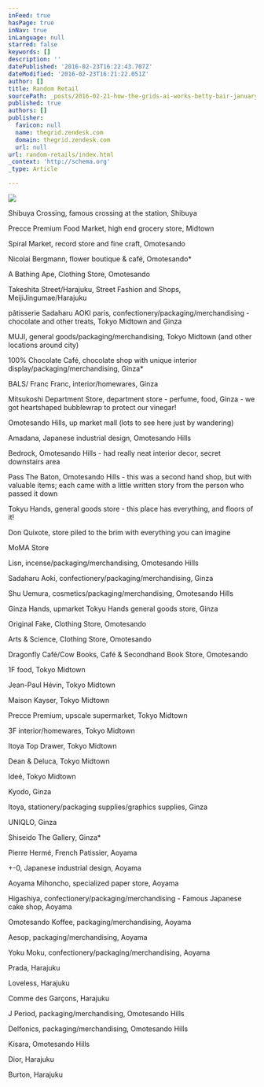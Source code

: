 ```yaml
---
inFeed: true
hasPage: true
inNav: true
inLanguage: null
starred: false
keywords: []
description: ''
datePublished: '2016-02-23T16:22:43.707Z'
dateModified: '2016-02-23T16:21:22.051Z'
author: []
title: Random Retail
sourcePath: _posts/2016-02-21-how-the-grids-ai-works-betty-bair-january-29-2016-1442.md
published: true
authors: []
publisher:
  favicon: null
  name: thegrid.zendesk.com
  domain: thegrid.zendesk.com
  url: null
url: random-retails/index.html
_context: 'http://schema.org'
_type: Article

---
```

![](https://the-grid-user-content.s3-us-west-2.amazonaws.com/8c632f54-8f93-46b2-9a40-5aca33dfffc0.jpg)

Shibuya Crossing, famous crossing at the station, Shibuya

Precce Premium Food Market, high end grocery store, Midtown

Spiral Market, record store and fine craft, Omotesando

Nicolai Bergmann, flower boutique & café, Omotesando\*

A Bathing Ape, Clothing Store, Omotesando

Takeshita Street/Harajuku, Street Fashion and Shops, MeijiJingumae/Harajuku

pâtisserie Sadaharu AOKI paris, confectionery/packaging/merchandising - chocolate and other treats, Tokyo Midtown and Ginza

MUJI, general goods/packaging/merchandising, Tokyo Midtown (and other locations around city)

100% Chocolate Café, chocolate shop with unique interior display/packaging/merchandising, Ginza\*

BALS/ Franc Franc, interior/homewares, Ginza

Mitsukoshi Department Store, department store - perfume, food, Ginza - we got heartshaped bubblewrap to protect our vinegar!

Omotesando Hills, up market mall (lots to see here just by wandering)

Amadana, Japanese industrial design, Omotesando Hills

Bedrock, Omotesando Hills - had really neat interior decor, secret downstairs area

Pass The Baton, Omotesando Hills - this was a second hand shop, but with valuable items; each came with a little written story from the person who passed it down

Tokyu Hands, general goods store - this place has everything, and floors of it!

Don Quixote, store piled to the brim with everything you can imagine

MoMA Store

Lisn, incense/packaging/merchandising, Omotesando Hills

Sadaharu Aoki, confectionery/packaging/merchandising, Ginza

Shu Uemura, cosmetics/packaging/merchandising, Omotesando Hills

Ginza Hands, upmarket Tokyu Hands general goods store, Ginza

Original Fake, Clothing Store, Omotesando

Arts & Science, Clothing Store, Omotesando

Dragonfly Café/Cow Books, Café & Secondhand Book Store, Omotesando

1F food, Tokyo Midtown

Jean-Paul Hévin, Tokyo Midtown

Maison Kayser, Tokyo Midtown

Precce Premium, upscale supermarket, Tokyo Midtown

3F interior/homewares, Tokyo Midtown

Itoya Top Drawer, Tokyo Midtown

Dean & Deluca, Tokyo Midtown

Ideé, Tokyo Midtown

Kyodo, Ginza

Itoya, stationery/packaging supplies/graphics supplies, Ginza

UNIQLO, Ginza

Shiseido The Gallery, Ginza\*

Pierre Hermé, French Patissier, Aoyama

+-0, Japanese industrial design, Aoyama

Aoyama Mihoncho, specialized paper store, Aoyama

Higashiya, confectionery/packaging/merchandising - Famous Japanese cake shop, Aoyama

Omotesando Koffee, packaging/merchandising, Aoyama

Aesop, packaging/merchandising, Aoyama

Yoku Moku, confectionery/packaging/merchandising, Aoyama

Prada, Harajuku

Loveless, Harajuku

Comme des Garçons, Harajuku

J Period, packaging/merchandising, Omotesando Hills

Delfonics, packaging/merchandising, Omotesando Hills

Kisara, Omotesando Hills

Dior, Harajuku

Burton, Harajuku